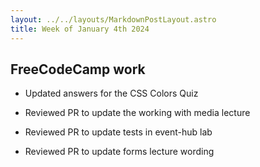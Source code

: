 ```yaml
---
layout: ../../layouts/MarkdownPostLayout.astro
title: Week of January 4th 2024
---
```


## FreeCodeCamp work

- Updated answers for the CSS Colors Quiz

- Reviewed PR to update the working with media lecture

- Reviewed PR to update tests in event-hub lab

- Reviewed PR to update forms lecture wording
